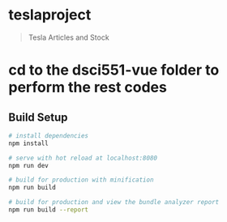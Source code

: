 # teslaproject

> Tesla Articles and Stock

# cd to the dsci551-vue folder to perform the rest codes

## Build Setup

``` bash
# install dependencies
npm install

# serve with hot reload at localhost:8080
npm run dev

# build for production with minification
npm run build

# build for production and view the bundle analyzer report
npm run build --report
```